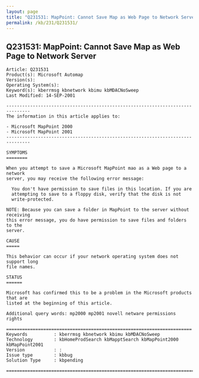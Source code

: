 ```yaml
---
layout: page
title: "Q231531: MapPoint: Cannot Save Map as Web Page to Network Server"
permalink: /kb/231/Q231531/
---
```


## Q231531: MapPoint: Cannot Save Map as Web Page to Network Server

	Article: Q231531
	Product(s): Microsoft Automap
	Version(s): 
	Operating System(s): 
	Keyword(s): kberrmsg kbnetwork kbimu kbMDACNoSweep
	Last Modified: 14-SEP-2001
	
	-------------------------------------------------------------------------------
	The information in this article applies to:
	
	- Microsoft MapPoint 2000 
	- Microsoft MapPoint 2001 
	-------------------------------------------------------------------------------
	
	SYMPTOMS
	========
	
	When you attempt to save a Microsoft MapPoint mao as a Web page to a network
	server, you may receive the following error message:
	
	  You don't have permission to save files in this location. If you are
	  attempting to save to a floppy disk, verify that the disk is not
	  write-protected.
	
	NOTE: Because you can save a folder in MapPoint to the server without receiving
	this error message, you do have permission to save files and folders to the
	server.
	
	CAUSE
	=====
	
	This behavior can occur if your network operating system does not support long
	file names.
	
	STATUS
	======
	
	Microsoft has confirmed this to be a problem in the Microsoft products that are
	listed at the beginning of this article.
	
	Additional query words: mp2000 mp2001 novell netware permissions rights
	
	======================================================================
	Keywords          : kberrmsg kbnetwork kbimu kbMDACNoSweep 
	Technology        : kbHomeProdSearch kbMapptSearch kbMapPoint2000 kbMapPoint2001
	Version           : :
	Issue type        : kbbug
	Solution Type     : kbpending
	
	=============================================================================
	
